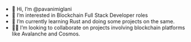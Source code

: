 - 👋 Hi, I’m @pavanimiglani
- 👀 I’m interested in Blockchain Full Stack Developer roles
- 🌱 I’m currently learning Rust and doing some projects on the same. 
- 👩‍💼 I’m looking to collaborate on projects involving blockchain platforms like Avalanche and Cosmos.



